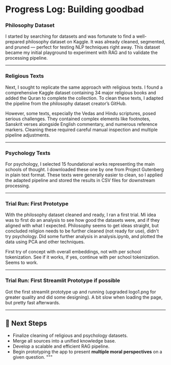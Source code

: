 # Progress Log: Building **goodbad**



### Philosophy Dataset

I started by searching for datasets and was fortunate to find a well-prepared philosophy dataset on Kaggle. It was already cleaned, segmented, and pruned — perfect for testing NLP techniques right away. This dataset became my initial playground to experiment with RAG and to validate the processing pipeline.

---

### Religious Texts

Next, I sought to replicate the same approach with religious texts. I found a comprehensive Kaggle dataset containing 34 major religious books and added the Quran to complete the collection. To clean these texts, I adapted the pipeline from the philosophy dataset creator’s GitHub.  

However, some texts, especially the Vedas and Hindu scriptures, posed serious challenges. They contained complex elements like footnotes, Sanskrit verses alongside English commentary, and numerous reference markers. Cleaning these required careful manual inspection and multiple pipeline adjustments.

---

### Psychology Texts

For psychology, I selected 15 foundational works representing the main schools of thought. I downloaded these one by one from Project Gutenberg in plain text format. These texts were generally easier to clean, so I applied the adapted pipeline and stored the results in CSV files for downstream processing.

---

### Trial Run: First Prototype

With the philosophy dataset cleaned and ready, I ran a first trial. Mi idea was to first do an analysis to see how good the datasets were, and if they aligned with what I expected. Philosophy seems to get ideas straight, but concluded religion needs to be further cleaned (not ready for use), didn't try psychology. Did some further analysis in analysis.ipynb, and plotted the data using PCA and other techniques.

First try of concept with overall embeddings, not with per school tokenization. See if it works, if yes, continue with per school tokenization.
    Seems to work.

---

### Trial Run: First Streamlit Prototype if possible

Got the first streamlit prototype up and running (upgraded logo1.png for greater quality and did some designing). A bit slow when loading the page, but pretty fast afterwards.

---

## 📁 Next Steps

- Finalize cleaning of religious and psychology datasets.
- Merge all sources into a unified knowledge base.
- Develop a scalable and efficient RAG pipeline.
- Begin prototyping the app to present **multiple moral perspectives** on a given question.
"""
